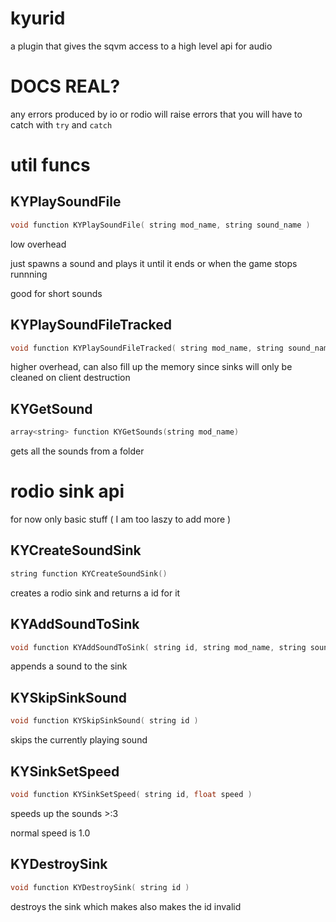 # kyurid

a plugin that gives the sqvm access to a high level api for audio

# DOCS REAL?

any errors produced by io or rodio will raise errors that you will have to catch with `try` and `catch`

# util funcs

## KYPlaySoundFile
```c
void function KYPlaySoundFile( string mod_name, string sound_name )
```
low overhead

just spawns a sound and plays it until it ends or when the game stops runnning

good for short sounds

## KYPlaySoundFileTracked
```c
void function KYPlaySoundFileTracked( string mod_name, string sound_name )
```
higher overhead, can also fill up the memory since sinks will only be cleaned on client destruction

## KYGetSound
```c
array<string> function KYGetSounds(string mod_name)
```
gets all the sounds from a folder

# rodio sink api
for now only basic stuff ( I am too laszy to add more )

## KYCreateSoundSink
```c
string function KYCreateSoundSink()
```
creates a rodio sink and returns a id for it

## KYAddSoundToSink
```c
void function KYAddSoundToSink( string id, string mod_name, string sound_name )
```
appends a sound to the sink

## KYSkipSinkSound
```c
void function KYSkipSinkSound( string id )
```
skips the currently playing sound

## KYSinkSetSpeed
```c
void function KYSinkSetSpeed( string id, float speed )
```
speeds up the sounds >:3

normal speed is 1.0

## KYDestroySink
```c
void function KYDestroySink( string id )
```
destroys the sink which makes also makes the id invalid

